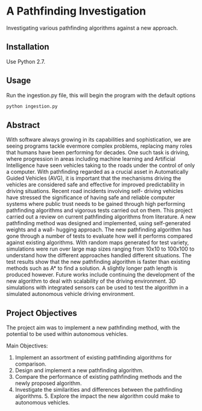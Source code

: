 # A Pathfinding Investigation

Investigating various pathfinding algorithms against a new approach.

## Installation

Use Python 2.7.

## Usage

Run the ingestion.py file, this will begin the program with the default options

```bash
python ingestion.py

```

## Abstract
With software always growing in its capabilities and sophistication, we are seeing programs tackle evermore complex problems, replacing many roles that humans have been performing for decades. One such task is driving, where progression in areas including machine learning and Artificial Intelligence have seen vehicles taking to the roads under the control of only a computer. With pathfinding regarded as a crucial asset in Automatically Guided Vehicles (AVG), it is important that the mechanisms driving the vehicles are considered safe and effective for improved predictability in driving situations. Recent road incidents involving self- driving vehicles have stressed the significance of having safe and reliable computer systems where public trust needs to be gained through high performing pathfinding algorithms and vigorous tests carried out on them.
This project carried out a review on current pathfinding algorithms from literature. A new pathfinding method was designed and implemented, using self-generated weights and a wall- hugging approach. The new pathfinding algorithm has gone through a number of tests to evaluate how well it performs compared against existing algorithms. With random maps generated for test variety, simulations were run over large map sizes ranging from 10x10 to 100x100 to understand how the different approaches handled different situations.
The test results show that the new pathfinding algorithm is faster than existing methods such as A* to find a solution. A slightly longer path length is produced however.
Future works include continuing the development of the new algorithm to deal with scalability of the driving environment. 3D simulations with integrated sensors can be used to test the algorithm in a simulated autonomous vehicle driving environment.

## Project Objectives
The project aim was to implement a new pathfinding method, with the potential to be used within autonomous vehicles.

Main Objectives:
1. Implement an assortment of existing pathfinding algorithms for comparison.
2. Design and implement a new pathfinding algorithm.
3. Compare the performance of existing pathfinding methods and the newly proposed
algorithm.
4. Investigate the similarities and differences between the pathfinding algorithms. 5. Explore the impact the new algorithm could make to autonomous vehicles.
